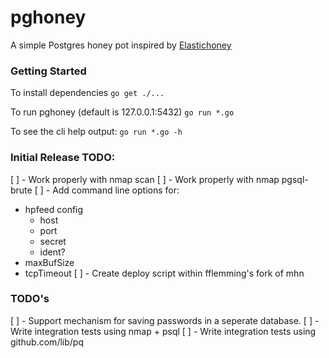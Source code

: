 # pghoney

A simple Postgres honey pot inspired by [Elastichoney](https://github.com/jordan-wright/elastichoney)

### Getting Started

To install dependencies
`go get ./...`

To run pghoney (default is 127.0.0.1:5432)
`go run *.go`

To see the cli help output:
`go run *.go -h`

### Initial Release TODO:
[ ] - Work properly with nmap scan
[ ] - Work properly with nmap pgsql-brute
[ ] - Add command line options for:
  * hpfeed config
    - host
    - port
    - secret
    - ident?
  * maxBufSize
  * tcpTimeout
[ ] - Create deploy script within fflemming's fork of mhn

### TODO's
[ ] - Support mechanism for saving passwords in a seperate database.
[ ] - Write integration tests using nmap + psql
[ ] - Write integration tests using github.com/lib/pq
